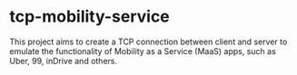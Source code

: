 # tcp-mobility-service
This project aims to create a TCP connection between client and server to emulate the functionality of Mobility as a Service (MaaS) apps, such as Uber, 99, inDrive and others.
